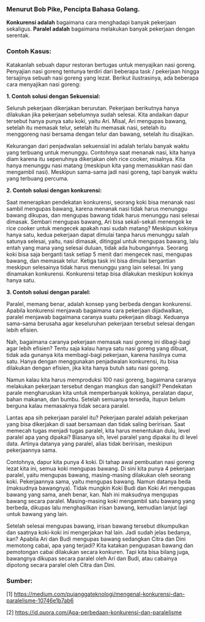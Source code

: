 ### Menurut Bob Pike, Pencipta Bahasa Golang.
**Konkurensi adalah** bagaimana cara menghadapi banyak pekerjaan sekaligus.
**Paralel adalah** bagaimana melakukan banyak pekerjaan dengan serentak.

### Contoh Kasus:

Katakanlah sebuah dapur restoran bertugas untuk menyajikan nasi goreng. Penyajian nasi goreng tentunya terdiri dari beberapa task / pekerjaan hingga tersajinya sebuah nasi goreng yang lezat. Berikut ilustrasinya, ada beberapa cara menyajikan nasi goreng:

**1. Contoh solusi dengan Sekuensial:**
	
Seluruh pekerjaan dikerjakan berurutan. Pekerjaan berikutnya hanya dilakukan jika pekerjaan sebelumnya sudah selesai. Kita andaikan dapur tersebut hanya punya satu koki, yaitu Ari. Misal, Ari mengupas bawang, setelah itu memasak telur, setelah itu memasak nasi, setelah itu menggoreng nasi bersama dengan telur dan bawang, setelah itu disajikan.

Kekurangan dari penjadwalan sekuensial ini adalah terlalu banyak waktu yang terbuang untuk menunggu. Contohnya saat menanak nasi, kita hanya diam karena itu sepenuhnya dikerjakan oleh rice cooker, misalnya. Kita hanya menunggu nasi matang (meskipun kita yang memasukkan nasi dan mengambil nasi). Meskipun sama-sama jadi nasi goreng, tapi banyak waktu yang terbuang percuma.

**2. Contoh solusi dengan konkurensi:**
	
Saat menerapkan pendekatan konkurensi, seorang koki bisa menanak nasi sambil mengupas bawang, karena menanak nasi tidak harus menunggu bawang dikupas, dan mengupas bawang tidak harus menunggu nasi selesai dimasak. Sembari mengupas bawang, Ari bisa sekali-sekali menengok ke rice cooker untuk mengecek apakah nasi sudah matang? Meskipun kokinya hanya satu, kedua pekerjaan dapat dimulai tanpa harus menunggu salah satunya selesai, yaitu, nasi dimasak, ditinggal untuk mengupas bawang, lalu entah yang mana yang selesai duluan, tidak ada hubungannya. Seorang koki bisa saja berganti task setiap 5 menit dari mengecek nasi, mengupas bawang, dan memasak telur. Ketiga task ini bisa dimulai bergantian meskipun selesainya tidak harus menunggu yang lain selesai. Ini yang dinamakan konkurensi. Konkurensi tetap bisa dilakukan meskipun kokinya hanya satu.


**3. Contoh solusi dengan paralel:**

Paralel, memang benar, adalah konsep yang berbeda dengan konkurensi. Apabila konkurensi menjawab bagaimana cara pekerjaan dijadwalkan, paralel menjawab bagaimana caranya suatu pekerjaan dibagi. Keduanya sama-sama berusaha agar keseluruhan pekerjaan tersebut selesai dengan lebih efisien.

Nah, bagaimana caranya pekerjaan memasak nasi goreng ini dibagi-bagi agar lebih efisien? Tentu saja kalau hanya satu nasi goreng yang dibuat, tidak ada gunanya kita membagi-bagi pekerjaan, karena hasilnya cuma satu. Hanya dengan menggunakan penjadwalan konkurensi, itu bisa dilakukan dengan efisien, jika kita hanya butuh satu nasi goreng.
	
Namun kalau kita harus memproduksi 100 nasi goreng, bagaimana caranya melakukan pekerjaan tersebut dengan mangkus dan sangkil? Pendekatan parale mengharuskan kita untuk memperbanyak kokinya, peralatan dapur, bahan makanan, dan bumbu. Setelah semuanya tersedia, itupun belum berguna kalau memasaknya tidak secara paralel.

Lantas apa sih pekerjaan paralel itu? Pekerjaan paralel adalah pekerjaan yang bisa dikerjakan di saat bersamaan dan tidak saling beririsan. Saat memecah tugas menjadi tugas paralel, kita harus menentukan dulu, level paralel apa yang dipakai? Biasanya sih, level paralel yang dipakai itu di level data. Artinya datanya yang paralel, alias tidak beririsan, meskipun pekerjaannya sama.

Contohnya, dapur kita punya 4 koki. Di tahap awal pembuatan nasi goreng lezat kita ini, semua koki mengupas bawang. Di sini kita punya 4 pekerjaan paralel, yaitu mengupas bawang, masing-masing dilakukan oleh seorang koki. Pekerjaannya sama, yaitu mengupas bawang. Namun datanya beda (maksudnya bawangnya). Tidak mungkin Koki Budi dan Koki Ari mengupas bawang yang sama, aneh benar, kan. Nah ini maksudnya mengupas bawang secara paralel. Masing-masing koki mengambil satu bawang yang berbeda, dikupas lalu menghasilkan irisan bawang, kemudian lanjut lagi untuk bawang yang lain.

Setelah selesai mengupas bawang, irisan bawang tersebut dikumpulkan dan saatnya koki-koki ini mengerjakan hal lain. Jadi sudah jelas bedanya, kan? Apabila Ari dan Budi mengupas bawang sedangkan Citra dan Dini memotong cabai, apa yang terjadi? Kita katakan pengupasan bawang dan pemotongan cabai dilakukan secara konkuren. Tapi kita bisa bilang juga, bawangnya dikupas secara paralel oleh Ari dan Budi, atau cabainya dipotong secara paralel oleh Citra dan Dini.

### Sumber:
[1] https://medium.com/pujanggateknologi/mengenal-konkurensi-dan-paralelisme-10746e1b7ab6

[2] https://id.quora.com/Apa-perbedaan-konkurensi-dan-paralelisme

